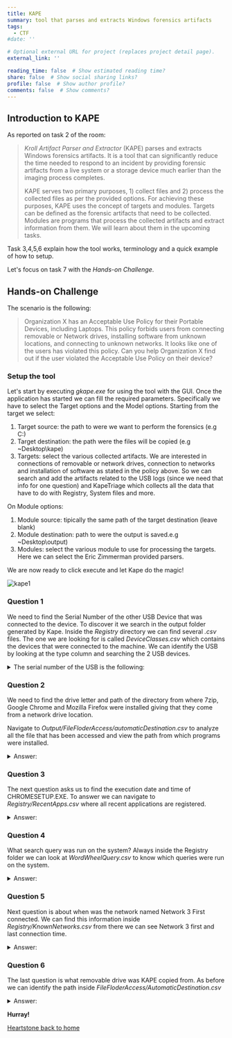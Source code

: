 ```yaml
---
title: KAPE
summary: tool that parses and extracts Windows forensics artifacts
tags:
  - CTF
#date: ''

# Optional external URL for project (replaces project detail page).
external_link: ''

reading_time: false  # Show estimated reading time?
share: false  # Show social sharing links?
profile: false  # Show author profile?
comments: false  # Show comments?
---
```


## Introduction to KAPE
As reported on task 2 of the room: 

> *Kroll Artifact Parser and Extractor* (KAPE) parses and extracts Windows forensics artifacts. It is a tool that can significantly reduce the time needed to respond to an incident by providing forensic artifacts from a live system or a storage device much earlier than the imaging process completes. 
> 
> KAPE serves two primary purposes, 1) collect files and 2) process the collected files as per the provided options. For achieving these purposes, KAPE uses the concept of targets and modules. Targets can be defined as the forensic artifacts that need to be collected. Modules are programs that process the collected artifacts and extract information from them. We will learn about them in the upcoming tasks.

Task 3,4,5,6 explain how the tool works, terminology and a quick example of how to setup. 

Let's focus on task 7  with the *Hands-on Challenge*.

## Hands-on Challenge
The scenario is the following:
> Organization X has an Acceptable Use Policy for their Portable Devices, including Laptops. This policy forbids users from connecting removable or Network drives, installing software from unknown locations, and connecting to unknown networks. It looks like one of the users has violated this policy. Can you help Organization X find out if the user violated the Acceptable Use Policy on their device? 

### Setup the tool
Let's start by executing *gkape.exe* for using the tool with the GUI. Once the application has started we can fill the required parameters. Specifically we have to select the Target options and the Model options.
Starting from the target we select:

1. Target source: the path to were we want to perform the forensics (e.g C:\)
2. Target destination: the path were the  files will be copied (e.g ~Desktop\kape)
3. Targets: select the various collected artifacts. We are interested in connections of removable or network drives, connection to networks and installation of software as stated in the policy above. 
So we can search and add the artifacts related to the USB logs (since we need that info for one question) and KapeTriage which collects all the data that have to do with Registry, System files and more.

On Module options: 
1. Module source: tipically the same path of the target destination (leave blank)
2. Module destination: path to were the output is saved.e.g ~Desktop\output)
3. Modules: select the various module to use for processing the targets. Here we can select the Eric Zimmerman provided parsers.

We are now ready to click execute and let Kape do the magic!

![kape1](https://user-images.githubusercontent.com/70201797/178516428-3a543e39-ea6f-4f0a-bccb-d1b93078e584.png)

### Question 1
We need to find the Serial Number of the other USB Device that was connected to the device. To discover it we search in the output folder generated by Kape. Inside the *Registry* directory we can find several *.csv* files. The one we are looking for is called *DeviceClasses.csv* which contains the devices that were connected to the machine. We can identify the USB by looking at the type column and searching the 2 USB devices. 
<details>
  <summary>The serial number of the USB is the following:</summary>
  <p>
	1C6F654E59A3B0C179D366AE
  </p>
</details>


### Question 2
We need to find  the drive letter and path of the directory from where 7zip, Google Chrome and Mozilla Firefox  were installed giving that they come from a network drive location.

Navigate to 
*Output/FileFloderAccess/automaticDestination.csv*
to analyze all the file that has been accessed and view the path from which programs were installed.

<details>
  <summary>Answer:</summary>
  <p>
	Z:\Setups
  </p>
</details>

### Question 3
The next question asks us to find the execution date and time of CHROMESETUP.EXE. To answer we can navigate to *Registry/RecentApps.csv* where all recent applications are registered.

<details>
  <summary>Answer:</summary>
  <p>
	11/25/2021 03:33
  </p>
</details>

### Question 4
What search query was run on the system?
Always inside the Registry folder we can look at *WordWheelQuery.csv* to know which queries were run on the system.
<details>
  <summary>Answer:</summary>
  <p>
	RunWallpaperSetup.cmd
  </p>
</details>

### Question 5
Next question is about when was the network named Network 3 First connected. We can find this information inside *Registry/KnownNetworks.csv*
from there we can see Network 3 first and last connection time. 
<details>
  <summary>Answer:</summary>
  <p>
	11/30/2021 15:44
  </p>
</details>

### Question 6
The last question is what removable drive was KAPE copied from. As before we can identify the path inside
*FileFloderAccess/AutomaticDestination.csv*

<details>
  <summary>Answer:</summary>
  <p>
	E:
  </p>
</details>

**Hurray!**

[Heartstone back to home](https://matteogreek.github.io/)
